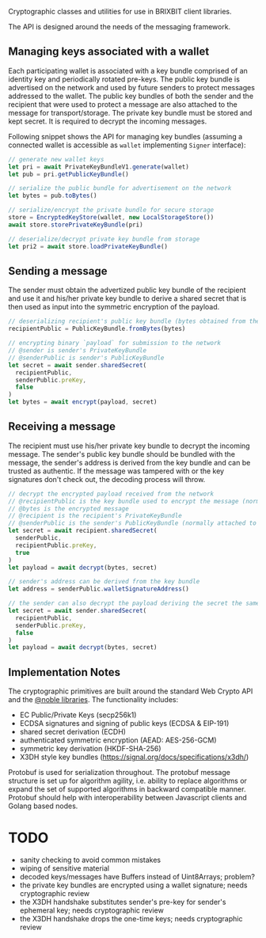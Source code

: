 Cryptographic classes and utilities for use in BRIXBIT client libraries.

The API is designed around the needs of the messaging framework.

## Managing keys associated with a wallet

Each participating wallet is associated with a key bundle comprised of an identity key and periodically rotated pre-keys. The public key bundle is advertised on the network and used by future senders to protect messages addressed to the wallet.
The public key bundles of both the sender and the recipient that were used to protect a message are also attached to the message for transport/storage.
The private key bundle must be stored and kept secret. It is required to decrypt the incoming messages.

Following snippet shows the API for managing key bundles (assuming a connected wallet is accessible as `wallet` implementing `Signer` interface):

```js
// generate new wallet keys
let pri = await PrivateKeyBundleV1.generate(wallet)
let pub = pri.getPublicKeyBundle()

// serialize the public bundle for advertisement on the network
let bytes = pub.toBytes()

// serialize/encrypt the private bundle for secure storage
store = EncryptedKeyStore(wallet, new LocalStorageStore())
await store.storePrivateKeyBundle(pri)

// deserialize/decrypt private key bundle from storage
let pri2 = await store.loadPrivateKeyBundle()
```

## Sending a message

The sender must obtain the advertized public key bundle of the recipient and use it and his/her private key bundle to derive a shared secret that is then used as input into the symmetric encryption of the payload.

```js
// deserializing recipient's public key bundle (bytes obtained from the network)
recipientPublic = PublicKeyBundle.fromBytes(bytes)

// encrypting binary `payload` for submission to the network
// @sender is sender's PrivateKeyBundle
// @senderPublic is sender's PublicKeyBundle
let secret = await sender.sharedSecret(
  recipientPublic,
  senderPublic.preKey,
  false
)
let bytes = await encrypt(payload, secret)
```

## Receiving a message

The recipient must use his/her private key bundle to decrypt the incoming message.
The sender's public key bundle should be bundled with the message, the sender's address is derived from the key bundle and can be trusted as authentic.
If the message was tampered with or the key signatures don't check out, the decoding process will throw.

```js
// decrypt the encrypted payload received from the network
// @recipientPublic is the key bundle used to encrypt the message (normally attached to the message)
// @bytes is the encrypted message
// @recipient is the recipient's PrivateKeyBundle
// @senderPublic is the sender's PublicKeyBundle (normally attached to the message)
let secret = await recipient.sharedSecret(
  senderPublic,
  recipientPublic.preKey,
  true
)
let payload = await decrypt(bytes, secret)

// sender's address can be derived from the key bundle
let address = senderPublic.walletSignatureAddress()

// the sender can also decrypt the payload deriving the secret the same way as for encryption.
let secret = await sender.sharedSecret(
  recipientPublic,
  senderPublic.preKey,
  false
)
let payload = await decrypt(bytes, secret)
```

## Implementation Notes

The cryptographic primitives are built around the standard Web Crypto API and the [@noble libraries](https://paulmillr.com/noble/).
The functionality includes:

- EC Public/Private Keys (secp256k1)
- ECDSA signatures and signing of public keys (ECDSA & EIP-191)
- shared secret derivation (ECDH)
- authenticated symmetric encryption (AEAD: AES-256-GCM)
- symmetric key derivation (HKDF-SHA-256)
- X3DH style key bundles (https://signal.org/docs/specifications/x3dh/)

Protobuf is used for serialization throughout. The protobuf message structure is set up for algorithm agility, i.e. ability to replace algorithms or expand the set of supported algorithms in backward compatible manner. Protobuf should help with interoperability between Javascript clients and Golang based nodes.

# TODO

- sanity checking to avoid common mistakes
- wiping of sensitive material
- decoded keys/messages have Buffers instead of Uint8Arrays; problem?
- the private key bundles are encrypted using a wallet signature; needs cryptographic review
- the X3DH handshake substitutes sender's pre-key for sender's ephemeral key; needs cryptographic review
- the X3DH handshake drops the one-time keys; needs cryptographic review
